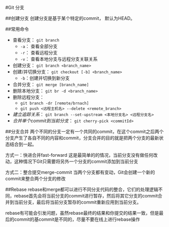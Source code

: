#Git 分支


##创建分支
创建分支是基于某个特定的commit， 默认为HEAD。


##常用命令
+ 查看分支：         `git branch`
    + `-a`： 查看全部分支
    + `-r`： 查看远程分支
    + `-v`： 查看本地分支与远程分支关联关系
+ 创建分支：        `git branch <branch_name>`
+ 创建/并切换分支：   `git checkout [-b] <branch_name>`
    + `-b`：创建并切换到新分支
+ 合并分支：        `git merge [branch_name]`
+ 删除本地分支：    `git br -d <branch_name>`
+ 删除远程分支：
    * `git branch -dr [remote/brnach]`
    * `git push <远程主机名> --delete <remote_branch>`
+ *建立追踪关系*：  `git branch --set-upstream <本地分支名> <远程分支名>`
+ *合并单个commit到当前分支*： `git cherry-pick <commitId>`


##分支合并
两个不同的分支一定有一个共同的commit，在这个commit之后两个分支产生了各自不同的内容和commit，分支合并的目的就是把两个分支的最新状态结合到一起。

方式一：快进合并fast-forward
这是最简单的的情况，当前分支没有做任何改动，这种情况下Git只需要将另外一个分支的commit添加到当前分支

方式二：整合提交merge-commit
当两个分支都有变动，Git会创建一个新的commit来整合两个分支的修改

##Rebase
rebase和merge都可以进行不同分支代码的整合，它们的处理逻辑不同，rebase首先会将当前分支的commit进行暂存，然后将其它分支的commit合并到当前分支，最后将当前分支暂存的commit重新应用到当前分支。

rebase有可能会引发问题，虽然rebase最终的结果和你提交的结果一致，但是最后的commit的基commit是不同的，尽量不要在线上进行rebase操作